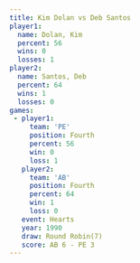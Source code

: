 ```yaml
---
title: Kim Dolan vs Deb Santos
player1:           
  name: Dolan, Kim 
  percent: 56      
  wins: 0          
  losses: 1        
player2:           
  name: Santos, Deb
  percent: 64      
  wins: 1          
  losses: 0        
games:
 - player1:          
     team: 'PE'      
     position: Fourth
     percent: 56     
     win: 0          
     loss: 1         
   player2:          
     team: 'AB'      
     position: Fourth
     percent: 64     
     win: 1          
     loss: 0         
   event: Hearts       
   year: 1990          
   draw: Round Robin(7)
   score: AB 6 - PE 3  
---
```

